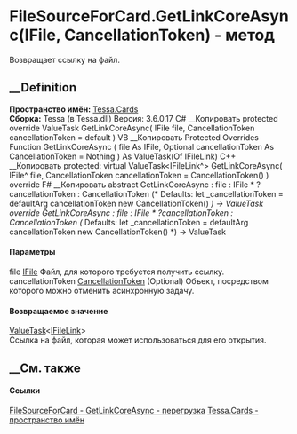 # FileSourceForCard.GetLinkCoreAsync(IFile, CancellationToken) - метод
Возвращает ссылку на файл.
##  __Definition
 **Пространство имён:** [Tessa.Cards](N_Tessa_Cards.htm)  
 **Сборка:** Tessa (в Tessa.dll) Версия: 3.6.0.17
C# __Копировать
     protected override ValueTask<IFileLink> GetLinkCoreAsync(
    	IFile file,
    	CancellationToken cancellationToken = default
    )
VB __Копировать
     Protected Overrides Function GetLinkCoreAsync ( 
    	file As IFile,
    	Optional cancellationToken As CancellationToken = Nothing
    ) As ValueTask(Of IFileLink)
C++ __Копировать
     protected:
    virtual ValueTask<IFileLink^> GetLinkCoreAsync(
    	IFile^ file, 
    	CancellationToken cancellationToken = CancellationToken()
    ) override
F# __Копировать
     abstract GetLinkCoreAsync : 
            file : IFile * 
            ?cancellationToken : CancellationToken 
    (* Defaults:
            let _cancellationToken = defaultArg cancellationToken new CancellationToken()
    *)
    -> ValueTask<IFileLink> 
    override GetLinkCoreAsync : 
            file : IFile * 
            ?cancellationToken : CancellationToken 
    (* Defaults:
            let _cancellationToken = defaultArg cancellationToken new CancellationToken()
    *)
    -> ValueTask<IFileLink> 
#### Параметры
file [IFile](T_Tessa_Files_IFile.htm)
    Файл, для которого требуется получить ссылку.
cancellationToken
[CancellationToken](https://learn.microsoft.com/dotnet/api/system.threading.cancellationtoken)
(Optional)
    Объект, посредством которого можно отменить асинхронную задачу.
#### Возвращаемое значение
[ValueTask](https://learn.microsoft.com/dotnet/api/system.threading.tasks.valuetask-1)<[IFileLink](T_Tessa_Files_IFileLink.htm)>  
Ссылка на файл, которая может использоваться для его открытия.
##  __См. также
#### Ссылки
[FileSourceForCard - ](T_Tessa_Cards_FileSourceForCard.htm)
[GetLinkCoreAsync -
перегрузка](Overload_Tessa_Cards_FileSourceForCard_GetLinkCoreAsync.htm)
[Tessa.Cards - пространство имён](N_Tessa_Cards.htm)
